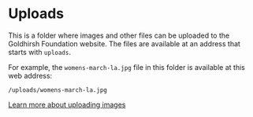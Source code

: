 
# Uploads

This is a folder where images and other files can be uploaded to the Goldhirsh Foundation website. The files are available at an address that starts with `uploads`.

For example, the `womens-march-la.jpg` file in this folder is available at this web address:

```
/uploads/womens-march-la.jpg
```

[Learn more about uploading images](https://github.com/la2050/goldhirshfoundation#how-to-add-an-image)
